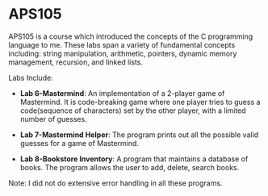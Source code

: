 # APS105

APS105 is a course which introduced the concepts of the C programming language to me. 
These labs span a variety of fundamental concepts including: string manipulation, arithmetic, pointers, dynamic memory management, 
recursion, and linked lists.

Labs Include:

* <b>Lab 6-Mastermind</b>:
An implementation of a 2-player game of Mastermind. It is code-breaking game where one player tries to guess a code(sequence of characters) set by the other player, with a limited number of guesses.

* <b>Lab 7-Mastermind Helper</b>:
 The program prints out all the possible valid guesses for a game of Mastermind.

* <b>Lab 8-Bookstore Inventory</b>:
A program that maintains a database of books. The program allows the user to add, delete, search books.

Note: I did not do extensive error handling in all these programs. 
